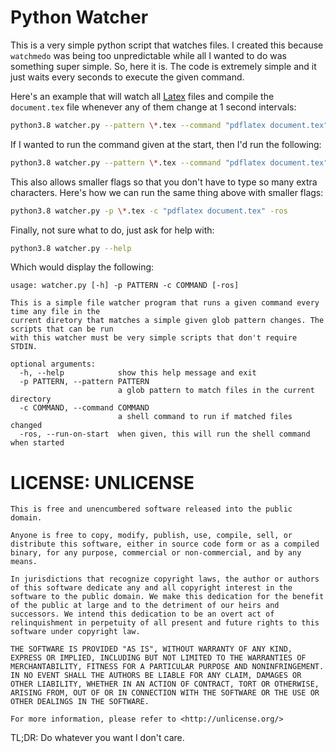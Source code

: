 # Python Watcher

This is a very simple python script that watches files. I created this
because `watchmedo` was being too unpredictable while all I wanted to
do was something super simple. So, here it is. The code is extremely
simple and it just waits every seconds to execute the given command.

Here's an example that will watch all [Latex](https://www.latex-project.org/)
files and compile the `document.tex` file whenever any of them change
at 1 second intervals:
```bash
python3.8 watcher.py --pattern \*.tex --command "pdflatex document.tex"
```

If I wanted to run the command given at the start, then I'd run the
following:
```bash
python3.8 watcher.py --pattern \*.tex --command "pdflatex document.tex" --run-on-start
```

This also allows smaller flags so that you don't have to type so many extra
characters. Here's how we can run the same thing above with smaller flags:
```bash
python3.8 watcher.py -p \*.tex -c "pdflatex document.tex" -ros
```

Finally, not sure what to do, just ask for help with:
```bash
python3.8 watcher.py --help
```

Which would display the following:
```
usage: watcher.py [-h] -p PATTERN -c COMMAND [-ros]

This is a simple file watcher program that runs a given command every time any file in the
current diretory that matches a simple given glob pattern changes. The scripts that can be run
with this watcher must be very simple scripts that don't require STDIN.

optional arguments:
  -h, --help            show this help message and exit
  -p PATTERN, --pattern PATTERN
                        a glob pattern to match files in the current directory
  -c COMMAND, --command COMMAND
                        a shell command to run if matched files changed
  -ros, --run-on-start  when given, this will run the shell command when started
```

# LICENSE: UNLICENSE

```
This is free and unencumbered software released into the public domain.

Anyone is free to copy, modify, publish, use, compile, sell, or
distribute this software, either in source code form or as a compiled
binary, for any purpose, commercial or non-commercial, and by any
means.

In jurisdictions that recognize copyright laws, the author or authors
of this software dedicate any and all copyright interest in the
software to the public domain. We make this dedication for the benefit
of the public at large and to the detriment of our heirs and
successors. We intend this dedication to be an overt act of
relinquishment in perpetuity of all present and future rights to this
software under copyright law.

THE SOFTWARE IS PROVIDED "AS IS", WITHOUT WARRANTY OF ANY KIND,
EXPRESS OR IMPLIED, INCLUDING BUT NOT LIMITED TO THE WARRANTIES OF
MERCHANTABILITY, FITNESS FOR A PARTICULAR PURPOSE AND NONINFRINGEMENT.
IN NO EVENT SHALL THE AUTHORS BE LIABLE FOR ANY CLAIM, DAMAGES OR
OTHER LIABILITY, WHETHER IN AN ACTION OF CONTRACT, TORT OR OTHERWISE,
ARISING FROM, OUT OF OR IN CONNECTION WITH THE SOFTWARE OR THE USE OR
OTHER DEALINGS IN THE SOFTWARE.

For more information, please refer to <http://unlicense.org/>
```

TL;DR: Do whatever you want I don't care.

